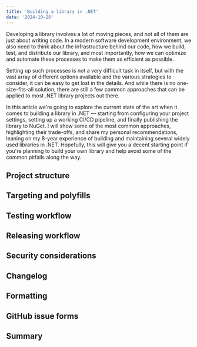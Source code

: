 ```yaml
---
title: 'Building a library in .NET'
date: '2024-10-28'
---
```


Developing a library involves a lot of moving pieces, and not all of them are just about writing code. In a modern software development environment, we also need to think about the infrastructure behind our code, how we build, test, and distribute our library, and most importantly, how we can optimize and automate these processes to make them as efficient as possible.

Setting up such processes is not a very difficult task in itself, but with the vast array of different options available and the various strategies to consider, it can be easy to get lost in the details. And while there is no one-size-fits-all solution, there are still a few common approaches that can be applied to most .NET library projects out there.

In this article we're going to explore the current state of the art when it comes to building a library in .NET — starting from configuring your project settings, setting up a working CI/CD pipeline, and finally publishing the library to NuGet. I will show some of the most common approaches, highlighting their trade-offs, and share my personal recommendations, leaning on my 8-year experience of building and maintaining several widely used libraries in .NET. Hopefully, this will give you a decent starting point if you're planning to build your own library and help avoid some of the common pitfalls along the way.

## Project structure

## Targeting and polyfills

## Testing workflow

## Releasing workflow

## Security considerations

## Changelog

## Formatting

## GitHub issue forms

## Summary
